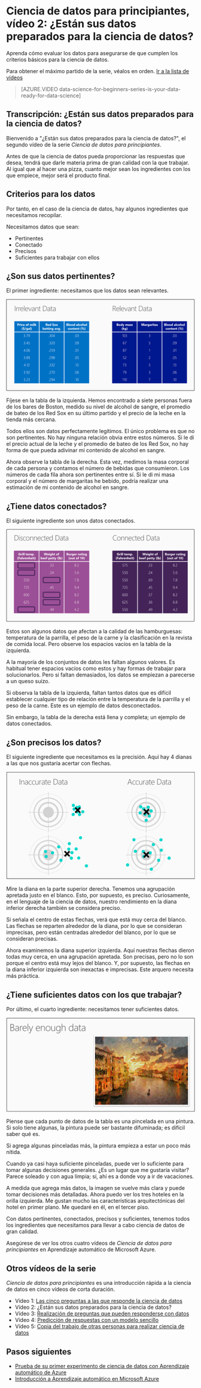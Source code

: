 <properties
   pageTitle="¿Están sus datos preparados para la ciencia de datos? (evaluación de datos): ciencia de datos para principiantes | Microsoft Azure"
   description="Aprenda los cuatro criterios para que los datos estén preparado para la ciencia de datos. El vídeo 2 de Ciencia de datos para principiantes tiene ejemplos concretos para ayudar con la evaluación de datos básicos."
   keywords="evaluación de los datos, datos pertinentes, evaluar los datos, preparar datos, criterios de datos, datos preparados"
   services="machine-learning"
   documentationCenter="na"
   authors="brohrer-ms"
   manager="paulettm"
   editor="cjgronlund"/>

<tags
   ms.service="machine-learning"
   ms.devlang="na"
   ms.topic="article"
   ms.tgt_pltfrm="na"
   ms.workload="na"
   ms.date="06/27/2016"
   ms.author="cgronlun;brohrer;garye"/>


# Ciencia de datos para principiantes, vídeo 2: ¿Están sus datos preparados para la ciencia de datos?

Aprenda cómo evaluar los datos para asegurarse de que cumplen los criterios básicos para la ciencia de datos.

Para obtener el máximo partido de la serie, véalos en orden. [Ir a la lista de vídeos](#other-videos-in-this-series)

> [AZURE.VIDEO data-science-for-beginners-series-is-your-data-ready-for-data-science]

## Transcripción: ¿Están sus datos preparados para la ciencia de datos?

Bienvenido a "¿Están sus datos preparados para la ciencia de datos?", el segundo vídeo de la serie *Ciencia de datos para principiantes*.

Antes de que la ciencia de datos pueda proporcionar las respuestas que desea, tendrá que darle materia prima de gran calidad con la que trabajar. Al igual que al hacer una pizza, cuanto mejor sean los ingredientes con los que empiece, mejor será el producto final.

## Criterios para los datos

Por tanto, en el caso de la ciencia de datos, hay algunos ingredientes que necesitamos recopilar.

Necesitamos datos que sean:

  *	Pertinentes
  *	Conectado
  *	Precisos
  *	Suficientes para trabajar con ellos

## ¿Son sus datos pertinentes?

El primer ingrediente: necesitamos que los datos sean relevantes.

![Datos pertinentes frente a datos no pertinentes: evaluar los datos](./media/machine-learning-data-science-for-beginners-is-your-data-ready-for-data-science/machine-learning-data-science-relevant-and-irrelevant-data.png)

Fíjese en la tabla de la izquierda. Hemos encontrado a siete personas fuera de los bares de Boston, medido su nivel de alcohol de sangre, el promedio de bateo de los Red Sox en su último partido y el precio de la leche en la tienda más cercana.

Todos ellos son datos perfectamente legítimos. El único problema es que no son pertinentes. No hay ninguna relación obvia entre estos números. Si le di el precio actual de la leche y el promedio de bateo de los Red Sox, no hay forma de que pueda adivinar mi contenido de alcohol en sangre.

Ahora observe la tabla de la derecha. Esta vez, medimos la masa corporal de cada persona y contamos el número de bebidas que consumieron. Los números de cada fila ahora son pertinentes entre sí. Si le di mi masa corporal y el número de margaritas he bebido, podría realizar una estimación de mi contenido de alcohol en sangre.

## ¿Tiene datos conectados?

El siguiente ingrediente son unos datos conectados.

![Datos conectados frente a datos desconectados: criterios de datos](./media/machine-learning-data-science-for-beginners-is-your-data-ready-for-data-science/machine-learning-data-science-connected-vs-disconnected-data.png)

Estos son algunos datos que afectan a la calidad de las hamburguesas: temperatura de la parrilla, el peso de la carne y la clasificación en la revista de comida local. Pero observe los espacios vacíos en la tabla de la izquierda.

A la mayoría de los conjuntos de datos les faltan algunos valores. Es habitual tener espacios vacíos como estos y hay formas de trabajar para solucionarlos. Pero si faltan demasiados, los datos se empiezan a parecerse a un queso suizo.

Si observa la tabla de la izquierda, faltan tantos datos que es difícil establecer cualquier tipo de relación entre la temperatura de la parrilla y el peso de la carne. Este es un ejemplo de datos desconectados.

Sin embargo, la tabla de la derecha está llena y completa; un ejemplo de datos conectados.

## ¿Son precisos los datos?

El siguiente ingrediente que necesitamos es la precisión. Aquí hay 4 dianas a las que nos gustaría acertar con flechas.

![Datos precisos frente a datos imprecisos: criterios de datos](./media/machine-learning-data-science-for-beginners-is-your-data-ready-for-data-science/machine-learning-data-science-inaccurate-vs-accurate-data.png)

Mire la diana en la parte superior derecha. Tenemos una agrupación apretada justo en el blanco. Esto, por supuesto, es preciso. Curiosamente, en el lenguaje de la ciencia de datos, nuestro rendimiento en la diana inferior derecha también se considera preciso.

Si señala el centro de estas flechas, verá que está muy cerca del blanco. Las flechas se reparten alrededor de la diana, por lo que se consideran imprecisas, pero están centradas alrededor del blanco, por lo que se consideran precisas.

Ahora examinemos la diana superior izquierda. Aquí nuestras flechas dieron todas muy cerca, en una agrupación apretada. Son precisas, pero no lo son porque el centro está muy lejos del blanco. Y, por supuesto, las flechas en la diana inferior izquierda son inexactas e imprecisas. Este arquero necesita más práctica.

## ¿Tiene suficientes datos con los que trabajar?

Por último, el cuarto ingrediente: necesitamos tener suficientes datos.

![¿Tiene suficientes datos para el análisis? Evaluación de datos](./media/machine-learning-data-science-for-beginners-is-your-data-ready-for-data-science/machine-learning-data-science-barely-enough-data.png)

Piense que cada punto de datos de la tabla es una pincelada en una pintura. Si solo tiene algunas, la pintura puede ser bastante difuminada; es difícil saber qué es.

Si agrega algunas pinceladas más, la pintura empieza a estar un poco más nítida.

Cuando ya casi haya suficiente pinceladas, puede ver lo suficiente para tomar algunas decisiones generales. ¿Es un lugar que me gustaría visitar? Parece soleado y con agua limpia; sí, ahí es a donde voy a ir de vacaciones.

A medida que agrega más datos, la imagen se vuelve más clara y puede tomar decisiones más detalladas. Ahora puedo ver los tres hoteles en la orilla izquierda. Me gustan mucho las características arquitectónicas del hotel en primer plano. Me quedaré en él, en el tercer piso.

Con datos pertinentes, conectados, precisos y suficientes, tenemos todos los ingredientes que necesitamos para llevar a cabo ciencia de datos de gran calidad.

Asegúrese de ver los otros cuatro vídeos de *Ciencia de datos para principiantes* en Aprendizaje automático de Microsoft Azure.


## Otros vídeos de la serie

*Ciencia de datos para principiantes* es una introducción rápida a la ciencia de datos en cinco vídeos de corta duración.

  * Vídeo 1: [Las cinco preguntas a las que responde la ciencia de datos](machine-learning-data-science-for-beginners-the-5-questions-data-science-answers.md)
  * Vídeo 2: ¿Están sus datos preparados para la ciencia de datos?
  * Vídeo 3: [Realización de preguntas que pueden responderse con datos](machine-learning-data-science-for-beginners-ask-a-question-you-can-answer-with-data.md)
  * Vídeo 4: [Predicción de respuestas con un modelo sencillo](machine-learning-data-science-for-beginners-predict-an-answer-with-a-simple-model.md)
  * Vídeo 5: [Copia del trabajo de otras personas para realizar ciencia de datos](machine-learning-data-science-for-beginners-copy-other-peoples-work-to-do-data-science.md)


## Pasos siguientes

  * [Prueba de su primer experimento de ciencia de datos con Aprendizaje automático de Azure](machine-learning-create-experiment.md)
  * [Introducción a Aprendizaje automático en Microsoft Azure](machine-learning-what-is-machine-learning.md)

<!---HONumber=AcomDC_0706_2016-->
